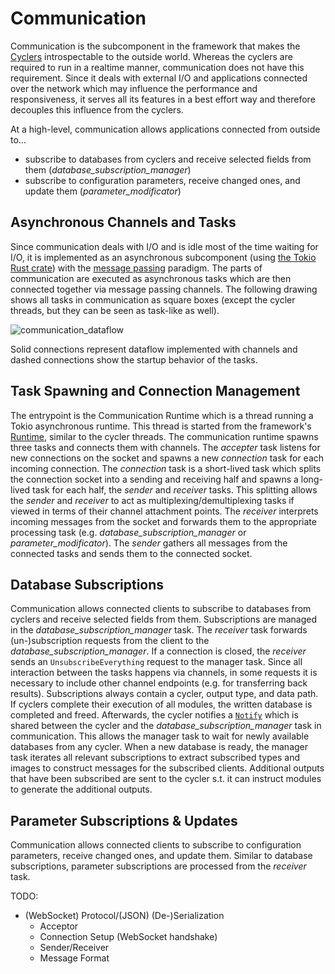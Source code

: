 # Communication

Communication is the subcomponent in the framework that makes the [Cyclers](./cyclers.md) introspectable to the outside world.
Whereas the cyclers are required to run in a realtime manner, communication does not have this requirement.
Since it deals with external I/O and applications connected over the network which may influence the performance and responsiveness, it serves all its features in a best effort way and therefore decouples this influence from the cyclers.

At a high-level, communication allows applications connected from outside to...

- subscribe to databases from cyclers and receive selected fields from them (*database_subscription_manager*)
- subscribe to configuration parameters, receive changed ones, and update them (*parameter_modificator*)

## Asynchronous Channels and Tasks

Since communication deals with I/O and is idle most of the time waiting for I/O, it is implemented as an asynchronous subcomponent (using [the Tokio Rust crate](https://tokio.rs/)) with the [message passing](https://en.wikipedia.org/wiki/Message_passing) paradigm.
The parts of communication are executed as asynchronous tasks which are then connected together via message passing channels.
The following drawing shows all tasks in communication as square boxes (except the cycler threads, but they can be seen as task-like as well).

![communication_dataflow](./communication_dataflow.drawio.png)

Solid connections represent dataflow implemented with channels and dashed connections show the startup behavior of the tasks.

## Task Spawning and Connection Management

The entrypoint is the Communication Runtime which is a thread running a Tokio asynchronous runtime.
This thread is started from the framework's [Runtime](./runtime.md), similar to the cycler threads.
The communication runtime spawns three tasks and connects them with channels.
The *accepter* task listens for new connections on the socket and spawns a new *connection* task for each incoming connection.
The *connection* task is a short-lived task which splits the connection socket into a sending and receiving half and spawns a long-lived task for each half, the *sender* and *receiver* tasks.
This splitting allows the *sender* and *receiver* to act as multiplexing/demultiplexing tasks if viewed in terms of their channel attachment points.
The *receiver* interprets incoming messages from the socket and forwards them to the appropriate processing task (e.g. *database_subscription_manager* or *parameter_modificator*).
The *sender* gathers all messages from the connected tasks and sends them to the connected socket.

## Database Subscriptions

Communication allows connected clients to subscribe to databases from cyclers and receive selected fields from them.
Subscriptions are managed in the *database_subscription_manager* task.
The *receiver* task forwards (un-)subscription requests from the client to the *database_subscription_manager*.
If a connection is closed, the *receiver* sends an `UnsubscribeEverything` request to the manager task.
Since all interaction between the tasks happens via channels, in some requests it is necessary to include other channel endpoints (e.g. for transferring back results).
Subscriptions always contain a cycler, output type, and data path.
If cyclers complete their execution of all modules, the written database is completed and freed.
Afterwards, the cycler notifies a [`Notify`](https://docs.rs/tokio/latest/tokio/sync/struct.Notify.html) which is shared between the cycler and the *database_subscription_manager* task in communication.
This allows the manager task to wait for newly available databases from any cycler.
When a new database is ready, the manager task iterates all relevant subscriptions to extract subscribed types and images to construct messages for the subscribed clients.
Additional outputs that have been subscribed are sent to the cycler s.t. it can instruct modules to generate the additional outputs.

## Parameter Subscriptions & Updates

Communication allows connected clients to subscribe to configuration parameters, receive changed ones, and update them.
Similar to database subscriptions, parameter subscriptions are processed from the *receiver* task.

TODO:

- (WebSocket) Protocol/(JSON) (De-)Serialization
    - Acceptor
    - Connection Setup (WebSocket handshake)
    - Sender/Receiver
    - Message Format
